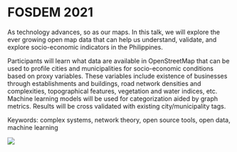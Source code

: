 # FOSDEM 2021

As technology advances, so as our maps. In this talk, we will explore the ever growing open map data that can help us understand, validate, and explore socio-economic indicators in the Philippines.

Participants will learn what data are available in OpenStreetMap that can be used to profile cities and municipalities for socio-economic conditions based on proxy variables. These variables include existence of businesses through establishments and buildings, road network densities and complexities, topographical features, vegetation and water indices, etc. Machine learning models will be used for categorization aided by graph metrics. Results will be cross validated with existing city/municipality tags.

Keywords: complex systems, network theory, open source tools, open data, machine learning

![](mapa.gif)

